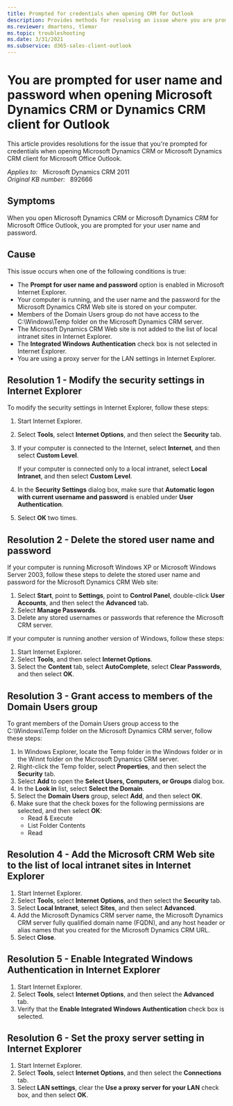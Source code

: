 ```yaml
---
title: Prompted for credentials when opening CRM for Outlook
description: Provides methods for resolving an issue where you are prompted for your user name and password every time that you open Microsoft Dynamics CRM or Microsoft Dynamics CRM client for Microsoft Office Outlook.
ms.reviewer: dmartens, tlemar
ms.topic: troubleshooting
ms.date: 3/31/2021
ms.subservice: d365-sales-client-outlook
---
```

# You are prompted for user name and password when opening Microsoft Dynamics CRM or Dynamics CRM client for Outlook

This article provides resolutions for the issue that you're prompted for credentials when opening Microsoft Dynamics CRM or Microsoft Dynamics CRM client for Microsoft Office Outlook.

_Applies to:_ &nbsp; Microsoft Dynamics CRM 2011  
_Original KB number:_ &nbsp; 892666

## Symptoms

When you open Microsoft Dynamics CRM or Microsoft Dynamics CRM for Microsoft Office Outlook, you are prompted for your user name and password.

## Cause

This issue occurs when one of the following conditions is true:

- The **Prompt for user name and password** option is enabled in Microsoft Internet Explorer.
- Your computer is running, and the user name and the password for the Microsoft Dynamics CRM Web site is stored on your computer.
- Members of the Domain Users group do not have access to the C:\Windows\Temp folder on the Microsoft Dynamics CRM server.
- The Microsoft Dynamics CRM Web site is not added to the list of local intranet sites in Internet Explorer.
- The **Integrated Windows Authentication** check box is not selected in Internet Explorer.
- You are using a proxy server for the LAN settings in Internet Explorer.

## Resolution 1 - Modify the security settings in Internet Explorer

To modify the security settings in Internet Explorer, follow these steps:

1. Start Internet Explorer.
2. Select **Tools**, select **Internet Options**, and then select the **Security** tab.
3. If your computer is connected to the Internet, select **Internet**, and then select **Custom Level**.

   If your computer is connected only to a local intranet, select **Local Intranet**, and then select **Custom Level**.
4. In the **Security Settings** dialog box, make sure that **Automatic logon with current username and password** is enabled under **User Authentication**.
5. Select **OK** two times.

## Resolution 2 - Delete the stored user name and password

If your computer is running Microsoft Windows XP or Microsoft Windows Server 2003, follow these steps to delete the stored user name and password for the Microsoft Dynamics CRM Web site:

1. Select **Start**, point to **Settings**, point to **Control Panel**, double-click **User Accounts**, and then select the **Advanced** tab.
2. Select **Manage Passwords**.
3. Delete any stored usernames or passwords that reference the Microsoft CRM server.

If your computer is running another version of Windows, follow these steps:

1. Start Internet Explorer.
2. Select **Tools**, and then select **Internet Options**.
3. Select the **Content** tab, select **AutoComplete**, select **Clear Passwords**, and then select **OK**.

## Resolution 3 - Grant access to members of the Domain Users group

To grant members of the Domain Users group access to the C:\Windows\Temp folder on the Microsoft Dynamics CRM server, follow these steps:

1. In Windows Explorer, locate the Temp folder in the Windows folder or in the Winnt folder on the Microsoft Dynamics CRM server.
2. Right-click the Temp folder, select **Properties**, and then select the **Security** tab.
3. Select **Add** to open the **Select Users, Computers, or Groups** dialog box.
4. In the **Look in** list, select **Select the Domain**.
5. Select the **Domain Users** group, select **Add**, and then select **OK**.
6. Make sure that the check boxes for the following permissions are selected, and then select **OK**:
   - Read & Execute
   - List Folder Contents
   - Read

## Resolution 4 - Add the Microsoft CRM Web site to the list of local intranet sites in Internet Explorer

1. Start Internet Explorer.
2. Select **Tools**, select **Internet Options**, and then select the **Security** tab.
3. Select **Local Intranet**, select **Sites**, and then select **Advanced**.
4. Add the Microsoft Dynamics CRM server name, the Microsoft Dynamics CRM server fully qualified domain name (FQDN), and any host header or alias names that you created for the Microsoft Dynamics CRM URL.
5. Select **Close**.

## Resolution 5 - Enable Integrated Windows Authentication in Internet Explorer

1. Start Internet Explorer.
2. Select **Tools**, select **Internet Options**, and then select the **Advanced** tab.
3. Verify that the **Enable Integrated Windows Authentication** check box is selected.

## Resolution 6 - Set the proxy server setting in Internet Explorer

1. Start Internet Explorer.
2. Select **Tools**, select **Internet Options**, and then select the **Connections** tab.
3. Select **LAN settings**, clear the **Use a proxy server for your LAN** check box, and then select **OK**.
